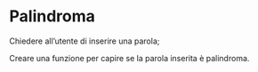 Palindroma
===
Chiedere all’utente di inserire una parola;

Creare una funzione per capire se la parola inserita è palindroma.


